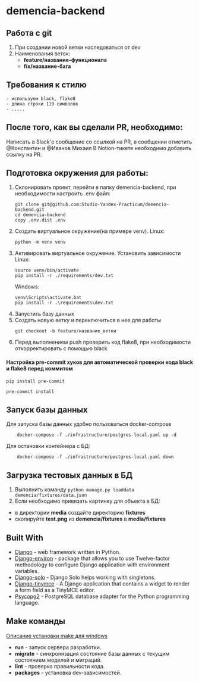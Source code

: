 # demencia-backend

## Работа с git
1. При создании новой ветки наследоваться от dev
2. Наименования веток:
    - **feature/название-функционала**
    - **fix/название-бага**

## Требования к стилю
    - используем black, flake8
    - длина строки 119 символов
    - .....

## После того, как вы сделали PR, необходимо:
Написать в Slack'е сообщение со ссылкой на PR, в сообщении отметить @Константин и @Иванов Михаил
В Notion-тикете необходимо добавить ссылку на PR.

## Подготовка окружения для работы:
1. Склонировать проект, перейти в папку demencia-backend, при необходимости настроить .env файл:
    ```shell
    git clone git@github.com:Studio-Yandex-Practicum/demencia-backend.git
    cd demencia-backend
    copy .env.dist .env
    ```
2. Создать виртуальное окружение(на примере venv).
    Linux:
	```shell
    python -m venv venv
    ```
3. Активировать виртуальное окружение. Установить зависимости
    Linux:
	```shell
    source venv/bin/activate
    pip install -r ./requirements/dev.txt
    ```
	Windows:
	```shell
    venv\Scripts\activate.bat
    pip install -r .\requirements\dev.txt
    ```
4. Запустить базу данных
5. Создать новую ветку и переключиться в нее для работы
	```shell
    git checkout -b feature/название_ветки
    ```
6. Перед выполнением push проверить код flake8, при необходимости откорректировать с помощью black

#### Настройка pre-commit хуков для автоматической проверки кода black и flake8 перед коммитом
```
pip install pre-commit
```
```
pre-commit install
```

## Запуск базы данных
Для запуска базы данных удобно пользоваться docker-compose
```shell
    docker-compose -f ./infrastructure/postgres-local.yaml up -d
```
Для остановки контейнера с БД: 
```shell
    docker-compose -f ./infrastructure/postgres-local.yaml down
```

## Загрузка тестовых данных в БД
1. Выполнить команду ```python manage.py loaddata demencia/fixtures/data.json```
2. Если необходимо привязать картинку для объекта в БД:
  * в директории **media** создайте директорию **fixtures**
  * скопируйте **test.png** из **demencia/fixtures** в **media/fixtures**

## Built With

* [Django](https://www.djangoproject.com/) - web framework written in Python.
* [Django-environ](https://django-environ.readthedocs.io/en/latest/) - package that allows you to use Twelve-factor methodology to configure Django application with environment variables.
* [Django-solo](https://pypi.org/project/django-solo/) - Django Solo helps working with singletons.
* [Django-tinymce](https://pypi.org/project/django-tinymce/) - A Django application that contains a widget to render a form field as a TinyMCE editor.
* [Psycopg2](https://pypi.org/project/psycopg2-binary/) - PostgreSQL database adapter for the Python programming language.

## Make команды

[Описание установки make для windows](https://gist.github.com/evanwill/0207876c3243bbb6863e65ec5dc3f058)

* **run** - запуск сервера разработки.
* **migrate** - синхронизация состояние базы данных с текущим состоянием моделей и миграций.
* **lint** - проверка правильности кода.
* **packages** - установка dev-зависимостей.
